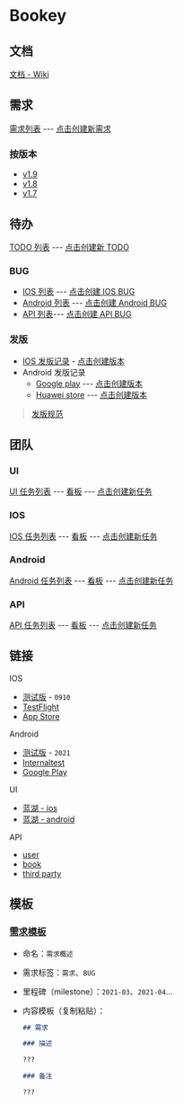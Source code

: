 # Bookey

## 文档

[文档 - Wiki](https://github.com/bookey-dev/bookey.docs/wiki)

## 需求

[需求列表](https://github.com/bookey-dev/bookey.prd/issues) --- [点击创建新需求](https://github.com/bookey-dev/bookey.prd/issues/new?body=%23%23%20%E9%9C%80%E6%B1%82%0A%0A%23%23%23%20%E6%8F%8F%E8%BF%B0%0A%0A%3F%3F%3F%0A%0A%23%23%23%20%E5%A4%87%E6%B3%A8%0A%0A%3F%3F%3F%0A)

### 按版本

- [v1.9](https://github.com/bookey-dev/bookey.prd/projects/20)
- [v1.8](https://github.com/bookey-dev/bookey.prd/projects/13)
- [v1.7](https://github.com/bookey-dev/bookey.prd/projects/12)

## 待办

[TODO 列表](https://github.com/bookey-dev/bookey.todo/issues) --- [点击创建新 TODO](https://github.com/bookey-dev/bookey.prd/issues/new)

### BUG

- [IOS 列表](https://github.com/bookey-dev/bookey.todo/issues?q=is%3Aopen+is%3Aissue+label%3A%22platform%3A+ios%22) --- [点击创建 IOS BUG](https://github.com/bookey-dev/bookey.todo/issues/new?labels=bug,platform:%20ios)
- [Android 列表](https://github.com/bookey-dev/bookey.todo/issues?q=is%3Aopen+is%3Aissue+label%3A%22platform%3A+android%22) --- [点击创建 Android BUG](https://github.com/bookey-dev/bookey.todo/issues/new?labels=bug,platform:%20android)
- [API 列表](https://github.com/bookey-dev/bookey.todo/issues?q=is%3Aopen+is%3Aissue+label%3A%22platform%3A+api%22)--- [点击创建 API BUG](https://github.com/bookey-dev/bookey.todo/issues/new?labels=bug,platform:%20api)

### 发版

- [IOS 发版记录](https://github.com/bookey-dev/bookey.todo/labels/releases%3A%20ios) - [点击创建版本](https://github.com/bookey-dev/bookey.todo/issues/new?labels=releases%3A+ios)
- Android 发版记录
  - [Google play](https://github.com/bookey-dev/bookey.todo/labels/releases%3A%20google) --- [点击创建版本](https://github.com/bookey-dev/bookey.todo/issues/new?labels=releases%3A+google)
  - [Huawei store](https://github.com/bookey-dev/bookey.todo/labels/releases%3A%20huawei) --- [点击创建版本](https://github.com/bookey-dev/bookey.todo/issues/new?labels=releases%3A+huawei)

> [发版规范](docs/process-specification.md#版本发布)

## 团队

### UI

[UI 任务列表](https://github.com/bookey-dev/bookey.ui/issues) --- [看板](https://github.com/orgs/bookey-dev/projects/17) --- [点击创建新任务](https://github.com/bookey-dev/bookey.ui/issues/new?body=bookey-dev/bookey.prd%23)

### IOS

[IOS 任务列表](https://github.com/bookey-dev/bookey.ios/issues) --- [看板](https://github.com/orgs/bookey-dev/projects/15) --- [点击创建新任务](https://github.com/bookey-dev/bookey.ios/issues/new?body=bookey-dev/bookey.prd%23)

### Android

[Android 任务列表](https://github.com/bookey-dev/bookey.android/issues) --- [看板](https://github.com/orgs/bookey-dev/projects/14) --- [点击创建新任务](https://github.com/bookey-dev/bookey.android/issues/new?body=bookey-dev/bookey.prd%23)

### API

[API 任务列表](https://github.com/bookey-dev/bookey.api/issues) --- [看板](https://github.com/orgs/bookey-dev/projects/16) --- [点击创建新任务](https://github.com/bookey-dev/bookey.api/issues/new?body=bookey-dev/bookey.prd%23)

## 链接

IOS

- [测试版](https://www.pgyer.com/o9So) - `0910`
- [TestFlight](https://apps.apple.com/cn/app/testflight/id899247664)
- [App Store](https://apps.apple.com/cn/app/id1490069864)

Android

- [测试版](https://www.pgyer.com/C5re) - `2021`
- [Internaltest](https://play.google.com/apps/internaltest/4700196513230198982)
- [Google Play](https://play.google.com/store/apps/details?id=app.bookey)

UI

- [蓝湖 - ios](https://lanhuapp.com/web/#/item/project/stage?pid=0fdacf8e-d9a5-4e4d-8bf2-dc690406acce)
- [蓝湖 - android](https://lanhuapp.com/web/#/item/project/stage?pid=651f1fa5-26f3-46ef-90e0-3b53a9c7d811)

API

- [user](https://dev.bookey.app:8081/swagger-ui.html)
- [book](https://dev.bookey.app:8082/swagger-ui.html)
- [third party](https://dev.bookey.app:8083/swagger-ui.html)

## 模板

### [需求模板](https://github.com/bookey-dev/bookey.prd/issues/new/choose)

- 命名：`需求概述`
- 需求标签：`需求`、`BUG`
- 里程碑（milestone）：`2021-03`、`2021-04`...
- 内容模板（复制粘贴）：

  ```md
  ## 需求

  ### 描述

  ???

  ### 备注

  ???

  ```
